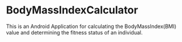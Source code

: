 # BodyMassIndexCalculator
 This is an Android Application for calculating the BodyMassIndex(BMI) value and determining the fitness status of an individual. 
